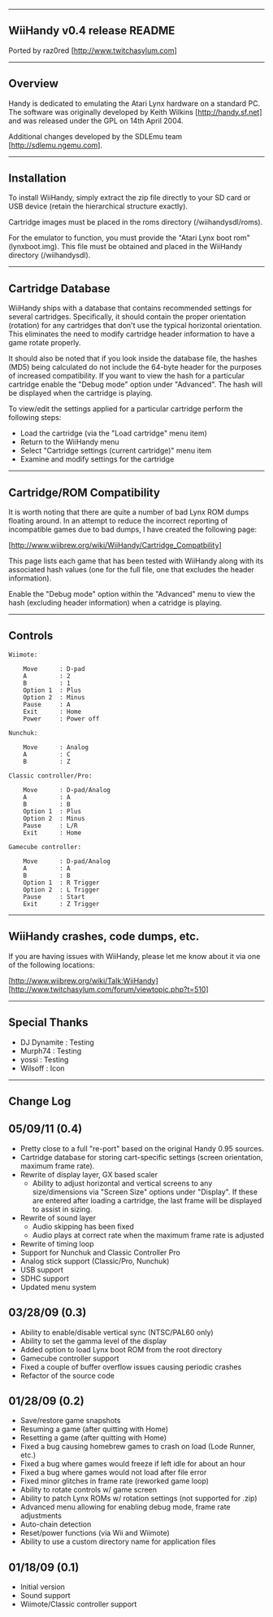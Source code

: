 --------------------------------------------
WiiHandy v0.4 release README
--------------------------------------------

Ported by raz0red 
[http://www.twitchasylum.com]

--------------------------------------------
Overview
--------------------------------------------

Handy is dedicated to emulating the Atari Lynx hardware on a standard PC. 
The software was originally developed by Keith Wilkins [http://handy.sf.net]
and was released under the GPL on 14th April 2004.

Additional changes developed by the SDLEmu team [http://sdlemu.ngemu.com].

--------------------------------------------
Installation
--------------------------------------------

To install WiiHandy, simply extract the zip file directly to your SD card
or USB device (retain the hierarchical structure exactly).

Cartridge images must be placed in the roms directory (/wiihandysdl/roms).

For the emulator to function, you must provide the "Atari Lynx boot rom"
(lynxboot.img). This file must be obtained and placed in the WiiHandy
directory (/wiihandysdl).

--------------------------------------------
Cartridge Database 
--------------------------------------------

WiiHandy ships with a database that contains recommended settings for
several cartridges. Specifically, it should contain the proper orientation
(rotation) for any cartridges that don't use the typical horizontal 
orientation. This eliminates the need to modify cartridge header information
to have a game rotate properly.

It should also be noted that if you look inside the database file, the hashes
(MD5) being calculated do not include the 64-byte header for the purposes of 
increased compatibility. If you want to view the hash for a particular
cartridge enable the "Debug mode" option under "Advanced". The hash will be 
displayed when the cartridge is playing. 

To view/edit the settings applied for a particular cartridge perform the
following steps:

  * Load the cartridge (via the "Load cartridge" menu item)
  * Return to the WiiHandy menu
  * Select "Cartridge settings (current cartridge)" menu item
  * Examine and modify settings for the cartridge 

--------------------------------------------
Cartridge/ROM Compatibility 
--------------------------------------------

It is worth noting that there are quite a number of bad Lynx ROM dumps
floating around. In an attempt to reduce the incorrect reporting of
incompatible games due to bad dumps, I have created the following page:

[http://www.wiibrew.org/wiki/WiiHandy/Cartridge_Compatbility]

This page lists each game that has been tested with WiiHandy along with its
associated hash values (one for the full file, one that excludes the header
information).

Enable the "Debug mode" option within the "Advanced" menu to view the hash
(excluding header information) when a catridge is playing.

--------------------------------------------
Controls
--------------------------------------------

    Wiimote:
    
        Move      : D-pad
        A         : 2
        B         : 1
        Option 1  : Plus
        Option 2  : Minus
        Pause     : A
        Exit      : Home
        Power     : Power off
        
    Nunchuk:

        Move      : Analog
        A         : C
        B         : Z

    Classic controller/Pro:
    
        Move      : D-pad/Analog
        A         : A
        B         : B
        Option 1  : Plus
        Option 2  : Minus
        Pause     : L/R
        Exit      : Home
                
    Gamecube controller:
    
        Move      : D-pad/Analog
        A         : A
        B         : B
        Option 1  : R Trigger
        Option 2  : L Trigger
        Pause     : Start
        Exit      : Z Trigger

--------------------------------------------
WiiHandy crashes, code dumps, etc.
--------------------------------------------

If you are having issues with WiiHandy, please let me know about it via one
of the following locations:

[http://www.wiibrew.org/wiki/Talk:WiiHandy]
[http://www.twitchasylum.com/forum/viewtopic.php?t=510]

--------------------------------------------
Special Thanks
--------------------------------------------

* DJ Dynamite  : Testing 
* Murph74      : Testing
* yossi        : Testing
* Wilsoff      : Icon

--------------------------------------------
Change Log
--------------------------------------------

05/09/11 (0.4)
--------------    
  - Pretty close to a full "re-port" based on the original Handy 0.95 sources.
  - Cartridge database for storing cart-specific settings (screen orientation,
      maximum frame rate).
  - Rewrite of display layer, GX based scaler
    - Ability to adjust horizontal and vertical screens to any size/dimensions
        via "Screen Size" options under "Display". If these are entered after
        loading a cartridge, the last frame will be displayed to assist in 
        sizing.
  - Rewrite of sound layer
    - Audio skipping has been fixed
    - Audio plays at correct rate when the maximum frame rate is adjusted
  - Rewrite of timing loop
  - Support for Nunchuk and Classic Controller Pro
  - Analog stick support (Classic/Pro, Nunchuk)
  - USB support
  - SDHC support
  - Updated menu system
  
03/28/09 (0.3)
--------------    
  - Ability to enable/disable vertical sync (NTSC/PAL60 only)
  - Ability to set the gamma level of the display
  - Added option to load Lynx boot ROM from the root directory
  - Gamecube controller support
  - Fixed a couple of buffer overflow issues causing periodic crashes    
  - Refactor of the source code     

01/28/09 (0.2)
--------------
  - Save/restore game snapshots
  - Resuming a game (after quitting with Home)
  - Resetting a game (after quitting with Home)
  - Fixed a bug causing homebrew games to crash on load (Lode Runner, etc.)
  - Fixed a bug where games would freeze if left idle for about an hour   
  - Fixed a bug where games would not load after file error
  - Fixed minor glitches in frame rate (reworked game loop)
  - Ability to rotate controls w/ game screen
  - Ability to patch Lynx ROMs w/ rotation settings (not supported for .zip)
  - Advanced menu allowing for enabling debug mode, frame rate adjustments
  - Auto-chain detection
  - Reset/power functions (via Wii and Wiimote)
  - Ability to use a custom directory name for application files    

01/18/09 (0.1)
--------------
  - Initial version
  - Sound support
  - Wiimote/Classic controller support
